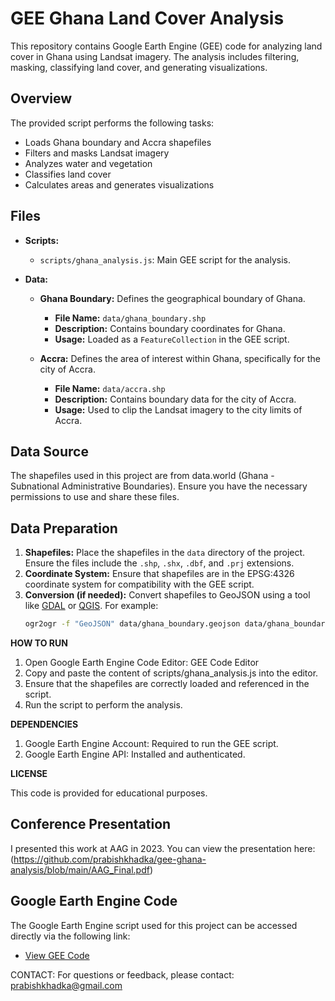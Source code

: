 # GEE Ghana Land Cover Analysis

This repository contains Google Earth Engine (GEE) code for analyzing land cover in Ghana using Landsat imagery. The analysis includes filtering, masking, classifying land cover, and generating visualizations.

## Overview

The provided script performs the following tasks:
- Loads Ghana boundary and Accra shapefiles
- Filters and masks Landsat imagery
- Analyzes water and vegetation
- Classifies land cover
- Calculates areas and generates visualizations

## Files

- **Scripts:**
  - `scripts/ghana_analysis.js`: Main GEE script for the analysis.

- **Data:**
  - **Ghana Boundary:** Defines the geographical boundary of Ghana.
    - **File Name:** `data/ghana_boundary.shp`
    - **Description:** Contains boundary coordinates for Ghana.
    - **Usage:** Loaded as a `FeatureCollection` in the GEE script.
  
  - **Accra:** Defines the area of interest within Ghana, specifically for the city of Accra.
    - **File Name:** `data/accra.shp`
    - **Description:** Contains boundary data for the city of Accra.
    - **Usage:** Used to clip the Landsat imagery to the city limits of Accra.

## Data Source

The shapefiles used in this project are from data.world (Ghana - Subnational Administrative Boundaries). Ensure you have the necessary permissions to use and share these files.

## Data Preparation

1. **Shapefiles:** Place the shapefiles in the `data` directory of the project. Ensure the files include the `.shp`, `.shx`, `.dbf`, and `.prj` extensions.
2. **Coordinate System:** Ensure that shapefiles are in the EPSG:4326 coordinate system for compatibility with the GEE script.
3. **Conversion (if needed):** Convert shapefiles to GeoJSON using a tool like [GDAL](https://gdal.org/) or [QGIS](https://qgis.org/). For example:
   ```bash
   ogr2ogr -f "GeoJSON" data/ghana_boundary.geojson data/ghana_boundary.shp


**HOW TO RUN**

1.	Open Google Earth Engine Code Editor: GEE Code Editor
2.	Copy and paste the content of scripts/ghana_analysis.js into the editor.
3.	Ensure that the shapefiles are correctly loaded and referenced in the script.
4.	Run the script to perform the analysis.

**DEPENDENCIES**

1.	Google Earth Engine Account: Required to run the GEE script.
2.	Google Earth Engine API: Installed and authenticated.

**LICENSE**

This code is provided for educational purposes.

## Conference Presentation

I presented this work at AAG in 2023. You can view the presentation here: (https://github.com/prabishkhadka/gee-ghana-analysis/blob/main/AAG_Final.pdf)

## Google Earth Engine Code

The Google Earth Engine script used for this project can be accessed directly via the following link:

- [View GEE Code](https://code.earthengine.google.com/48832d3c136b84b0c195d5aacaf4af85)

CONTACT: For questions or feedback, please contact: prabishkhadka@gmail.com 
